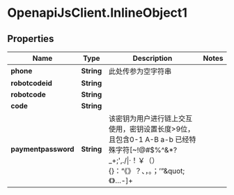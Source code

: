 # OpenapiJsClient.InlineObject1

## Properties

Name | Type | Description | Notes
------------ | ------------- | ------------- | -------------
**phone** | **String** | 此处传参为空字符串 | 
**robotcodeid** | **String** |  | 
**robotcode** | **String** |  | 
**code** | **String** |  | 
**paymentpassword** | **String** | 该密钥为用户进行链上交互使用，密钥设置长度&gt;9位，且包含0-1 A-B a-b 已经特殊字符[~!@#$%^&amp;*?_+;&#39;,./\\|·！￥（）{}：“《》？、，。；’”\&quot;《》…-]+ | 


